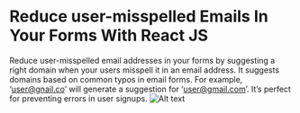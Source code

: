# Reduce user-misspelled Emails In Your Forms With React JS
Reduce user-misspelled email addresses in your forms by suggesting a right domain when your users misspell it in an email address.
It suggests domains based on common typos in email forms. For example, ‘user@gnail.co’ will generate a suggestion for ‘user@gmail.com’. It’s perfect for preventing errors in user signups.
![Alt text](https://davisonpro.dev/wp-content/uploads/2019/04/MailCheck-300x169.jpg?raw=true "Title")
